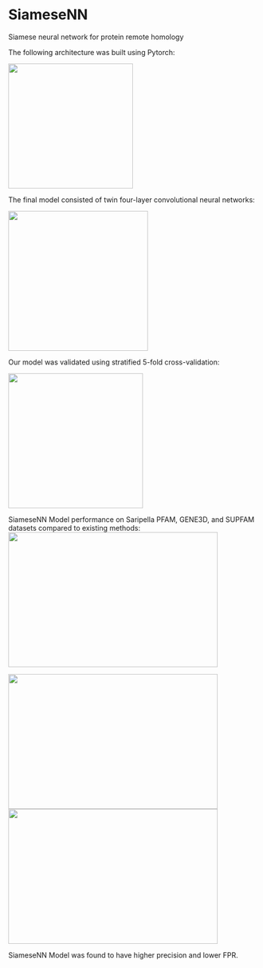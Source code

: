 # SiameseNN
Siamese neural network for protein remote homology 

The following architecture was built using Pytorch:

<img src="https://github.com/Finterly/SiameseNN/blob/master/img/Picture1.png" height="250" align="center">


The final model consisted of twin four-layer convolutional neural networks:  

<img src="https://github.com/Finterly/SiameseNN/blob/master/img/Picture2.png" height="280" align="center">


Our model was validated using stratified 5-fold cross-validation:

<img src="https://github.com/Finterly/SiameseNN/blob/master/img/Picture3.png" height="270">

SiameseNN Model performance on Saripella PFAM, GENE3D, and SUPFAM datasets compared to existing methods: 
<img src="https://github.com/Finterly/SiameseNN/blob/master/img/Capture.PNG" width="420" height="270">

<img src="https://github.com/Finterly/SiameseNN/blob/master/img/Capture2.PNG" width = "420" height="270">

<img src="https://github.com/Finterly/SiameseNN/blob/master/img/Capture3.PNG" width = "420" height="270">

SiameseNN Model was found to have higher precision and lower FPR. 
